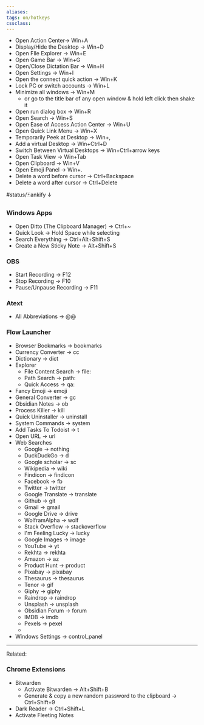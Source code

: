 ```yaml
---
aliases:
tags: on/hotkeys 
cssclass:
---
```


-  Open Action Center→ Win+A 
-  Display/Hide the Desktop → Win+D 
-  Open FIle Explorer → Win+E 
-  Open Game Bar → Win+G 
-  Open/Close Dictation Bar → Win+H 
-  Open Settings → Win+I 
-  Open the connect quick action → Win+K 
-  Lock PC or switch accounts → Win+L 
-  Minimize all windows → Win+M 
    -   or go to the title bar of any open window & hold left click then shake it
-  Open run dialog box → Win+R 
-  Open Search → Win+S 
-  Open Ease of Access Action Center → Win+U 
-  Open Quick Link Menu → Win+X 
-  Temporarily Peek at Desktop → Win+,    
-  Add a virtual Desktop → Win+Ctrl+D 
-  Switch Between Virtual Desktops → Win+Ctrl+arrow keys 
-  Open Task View → Win+Tab 
-  Open Clipboard → Win+V 
-  Open Emoji Panel → Win+. 
-  Delete a word before cursor → Ctrl+Backspace 
-  Delete a word after cursor → Ctrl+Delete 


#status/🃏ankify  ↓
### Windows Apps
- Open Ditto (The Clipboard Manager) → Ctrl+~
- Quick Look → Hold Space while selecting 
- Search Everything → Ctrl+Alt+Shift+S
- Create a New Sticky Note → Alt+Shift+S


### OBS
- Start Recording → F12
- Stop Recording → F10
- Pause/Unpause Recording → F11

### Atext
- All Abbreviations → @@

### Flow Launcher
- Browser Bookmarks → bookmarks
- Currency Converter → cc
- Dictionary → dict
- Explorer
	- File Content Search → file:
	- Path Search → path:
	- Quick Access → qa:
- Fancy Emoji → emoji
- General Converter → gc
- Obsidian Notes → ob
- Process Killer → kill
- Quick Uninstaller → uninstall
- System Commands → system
- Add Tasks To Todoist → t
- Open URL → url
- Web Searches
	- Google → nothing
	- DuckDuckGo → d
	- Google scholar → sc
	- Wikipedia → wiki 
	- Findicon → findicon
	- Facebook → fb
	- Twitter → twitter
	- Google Translate → translate
	- Github → git
	- Gmail → gmail 
	- Google Drive → drive
	- WolframAlpha → wolf
	- Stack Overflow → stackoverflow
	- I'm Feeling Lucky → lucky
	- Google Images → image
	- YouTube → yt
	- Rekhta → rekhta
	- Amazon → az
	- Product Hunt → product
	- Pixabay → pixabay
	- Thesaurus → thesaurus
	- Tenor → gif
	- Giphy → giphy
	- Raindrop → raindrop
	- Unsplash → unsplash
	- Obsidian Forum → forum
	- IMDB → imdb
	- Pexels → pexel
	- 
- Windows Settings → control_panel

---
Related:




### Chrome Extensions
- Bitwarden
	- Activate Bitwarden → Alt+Shift+B
	- Generate & copy a new random password to the clipboard → Ctrl+Shift+9
- Dark Reader → Ctrl+Shift+L
- Activate Fleeting Notes 